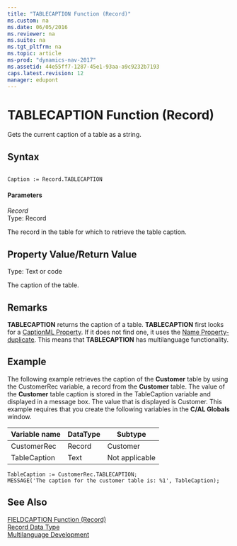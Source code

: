 ```yaml
---
title: "TABLECAPTION Function (Record)"
ms.custom: na
ms.date: 06/05/2016
ms.reviewer: na
ms.suite: na
ms.tgt_pltfrm: na
ms.topic: article
ms-prod: "dynamics-nav-2017"
ms.assetid: 44e55ff7-1287-45e1-93aa-a9c9232b7193
caps.latest.revision: 12
manager: edupont
---
```

# TABLECAPTION Function (Record)
Gets the current caption of a table as a string.  
  
## Syntax  
  
```  
  
Caption := Record.TABLECAPTION  
```  
  
#### Parameters  
 *Record*  
 Type: Record  
  
 The record in the table for which to retrieve the table caption.  
  
## Property Value/Return Value  
 Type: Text or code  
  
 The caption of the table.  
  
## Remarks  
 **TABLECAPTION** returns the caption of a table. **TABLECAPTION** first looks for a [CaptionML Property](CaptionML-Property.md). If it does not find one, it uses the [Name Property-duplicate](Name-Property-duplicate.md). This means that **TABLECAPTION** has multilanguage functionality.  
  
## Example  
 The following example retrieves the caption of the **Customer** table by using the CustomerRec variable, a record from the **Customer** table. The value of the **Customer** table caption is stored in the TableCaption variable and displayed in a message box. The value that is displayed is Customer. This example requires that you create the following variables in the **C/AL Globals** window.  
  
|Variable name|DataType|Subtype|  
|-------------------|--------------|-------------|  
|CustomerRec|Record|Customer|  
|TableCaption|Text|Not applicable|  
  
```  
TableCaption := CustomerRec.TABLECAPTION;  
MESSAGE('The caption for the customer table is: %1', TableCaption);  
```  
  
## See Also  
 [FIELDCAPTION Function \(Record\)](FIELDCAPTION-Function--Record-.md)   
 [Record Data Type](Record-Data-Type.md)   
 [Multilanguage Development](Multilanguage-Development.md)
